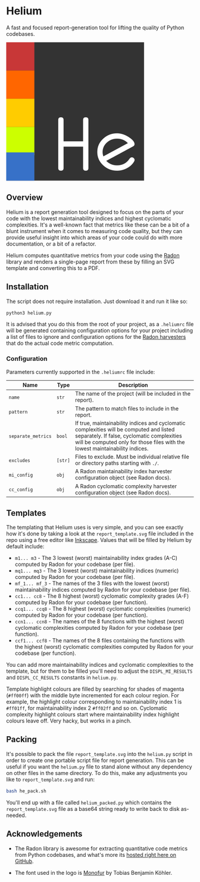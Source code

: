 # Helium
A fast and focused report-generation tool for lifting the quality of Python codebases.

![Logo](he_logo.svg)

## Overview
Helium is a report generation tool designed to focus on the parts of your code with the lowest maintainability indices
and highest cyclomatic complexities. It's a well-known fact that metrics like these can be a bit of a blunt instrument
when it comes to measuring code quality, but they can provide useful insight into which areas of your code could do
with more documentation, or a bit of a refactor.

Helium computes quantitative metrics from your code using the [Radon](https://github.com/rubik/radon) library and
renders a single-page report from these by filling an SVG template and converting this to a PDF.

## Installation
The script does not require installation. Just download it and run it like so:

```bash
python3 helium.py
```

It is advised that you do this from the root of your project, as a `.heliumrc` file will be generated containing
configuration options for your project including a list of files to ignore and configuration options for the
[Radon harvesters](https://radon.readthedocs.io/en/latest/api.html#module-radon.cli.harvest) that do the actual code
metric computation.

### Configuration
Parameters currently supported in the `.heliumrc` file include:

| Name               | Type    | Description                                                                                                                                                                                                           |
|--------------------|---------|-----------------------------------------------------------------------------------------------------------------------------------------------------------------------------------------------------------------------|
| `name`             | `str`   | The name of the project (will be included in the report).                                                                                                                                                             |
| `pattern`          | `str`   | The pattern to match files to include in the report.                                                                                                                                                                  |
| `separate_metrics` | `bool`  | If true, maintainability indices and cyclomatic complexities will be computed and listed separately. If false, cyclomatic complexities will be computed only for those files with the lowest maintainability indices. |
| `excludes`         | `[str]` | Files to exclude. Must be individual relative file or directory paths starting with `./`.                                                                                                                             |
| `mi_config`        | `obj`   | A Radon maintainability index harvester configuration object (see Radon docs).                                                                                                                                        |
| `cc_config`        | `obj`   | A Radon cyclomatic complexity harvester configuration object (see Radon docs).                                                                                                                                        |

## Templates
The templating that Helium uses is very simple, and you can see exactly how it's done by taking a look at the
`report_template.svg` file included in the repo using a free editor like [Inkscape](https://inkscape.org/). Values
that will be filled by Helium by default include:

+ `m1... m3` - The 3 lowest (worst) maintainability index grades (A-C) computed by Radon for your codebase (per file).
+ `mq1... mq3` - The 3 lowest (worst) maintainability indices (numeric) computed by Radon for your codebase (per file).
+ `mf_1... mf_3` - The names of the 3 files with the lowest (worst) maintainability indices computed by Radon for your
  codebase (per file).
+ `cc1... cc8` - The 8 highest (worst) cyclomatic complexity grades (A-F) computed by Radon for your codebase (per
  function).
+ `ccq1... ccq8` - The 8 highest (worst) cyclomatic complexities (numeric) computed by Radon for your codebase (per
  function).
+ `ccn1... ccn8` - The names of the 8 functions with the highest (worst) cyclomatic complexities computed by Radon for
  your codebase (per function).
+ `ccf1... ccf8` - The names of the 8 files containing the functions with the highest (worst) cyclomatic complexities
  computed by Radon for your codebase (per function).

You can add more maintainability indices and cyclomatic complexities to the template, but for them to be filled you'll
need to adjust the `DISPL_MI_RESULTS` and `DISPL_CC_RESULTS` constants in `helium.py`.

Template highlight colours are filled by searching for shades of magenta (`#ff00ff`) with the middle byte incremented
for each colour region. For example, the highlight colour corresponding to maintainability index 1 is `#ff01ff`, for
maintainability index 2 `#ff02ff` and so on. Cyclomatic complexity highlight colours start where maintainability index
highlight colours leave off. Very hacky, but works in a pinch.

## Packing
It's possible to pack the file `report_template.svg` into the `helium.py` script in order to create one portable script
file for report generation. This can be useful if you want the `helium.py` file to stand alone without any dependency
on other files in the same directory. To do this, make any adjustments you like to `report_template.svg` and run:

```bash
bash he_pack.sh
```

You'll end up with a file called `helium_packed.py` which contains the `report_template.svg` file as a base64 string
ready to write back to disk as-needed.

## Acknowledgements

+ The Radon library is awesome for extracting quantitative code metrics from Python codebases, and what's more its
  [hosted right here on GitHub](https://github.com/rubik/radon).
* The font used in the logo is [Monofur](https://www.dafont.com/monofur.font) by Tobias Benjamin Köhler.
